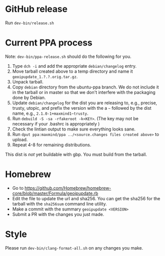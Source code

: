 # GitHub release

Run `dev-bin/release.sh`


# Current PPA process

Note: `dev-bin/ppa-release.sh` should do the following for you.

1. Type `dch -i` and add the appropriate `debian/changelog` entry.
2. Move tarball created above to a temp directory and
   name it `geoipupdate_1.?.?.orig.tar.gz`.
3. Unpack tarball.
4. Copy `debian` directory from the ubuntu-ppa branch. We do not include
   it in the tarball or in master so that we don't interfere with the
   packaging done by Debian.
5. Update `debian/changelog` for the dist you are releasing to, e.g.,
   precise, trusty, utopic, and prefix the version with the a `~` followed
   by the dist name, e.g., `2.1.0-1+maxmind1~trusty`.
6. Run `debuild -S -sa -rfakeroot -k<KEY>`. (The key may not be necessary
   if your .bashrc is appropriately )
7. Check the lintian output to make sure everything looks sane.
8. Run `dput ppa:maxmind/ppa ../<source.changes files created above>` to
   upload.
9. Repeat 4-8 for remaining distributions.

This dist is _not_ yet buildable with gbp. You must build from the tarball.


# Homebrew

* Go to https://github.com/Homebrew/homebrew-core/blob/master/Formula/geoipupdate.rb
* Edit the file to update the url and sha256. You can get the sha256 for the
  tarball with the `sha256sum` command line utility.
* Make a commit with the summary `geoipupdate <VERSION>`
* Submit a PR with the changes you just made.


# Style
Please run `dev-bin/clang-format-all.sh` on any changes you make.
